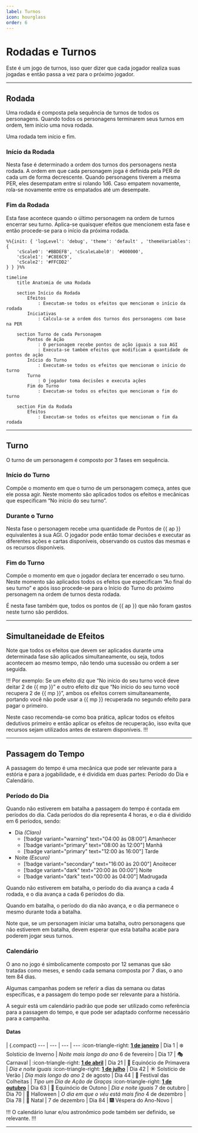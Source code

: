 ```yaml
---
label: Turnos
icon: hourglass
order: 6
---
```


# Rodadas e Turnos
Este é um jogo de turnos, isso quer dizer que cada jogador realiza suas jogadas e então passa a vez para o próximo jogador.

---

## Rodada
Uma rodada é composta pela sequência de turnos de todos os personagens. Quando todos os personagens terminarem seus turnos em ordem, tem início uma nova rodada.

Uma rodada tem início e fim.

### Início da Rodada

Nesta fase é determinado a ordem dos turnos dos personagens nesta rodada.
A ordem em que cada personagem joga é definida pela PER de cada um de forma decrescente. Quando personagens tiverem a mesma PER, eles desempatam entre si rolando 1d6. Caso empatem novamente, rola-se novamente entre os empatados até um desempate.

### Fim da Rodada
Esta fase acontece quando o último personagem na ordem de turnos encerrar seu turno. Aplica-se quaisquer efeitos que mencionem esta fase e então procede-se para o início da próxima rodada.

```mermaid
%%{init: { 'logLevel': 'debug', 'theme': 'default' , 'themeVariables': {
    'cScale0': '#BBDEFB', 'cScaleLabel0': '#000000',
    'cScale1': '#C8E6C9',
    'cScale2': '#FFCDD2'
} } }%%

timeline
    title Anatomia de uma Rodada

    section Início da Rodada
        Efeitos
            : Executam-se todos os efeitos que mencionam o início da rodada
        Iniciativas
            : Calcula-se a ordem dos turnos dos personagens com base na PER

    section Turno de cada Personagem
        Pontos de Ação
            : O personagem recebe pontos de ação iguais a sua AGI
            : Executa-se também efeitos que modificam a quantidade de pontos de ação
        Início do Turno
            : Executam-se todos os efeitos que mencionam o início do turno
        Turno
            : O jogador toma decisões e executa ações
        Fim do Turno
            : Executam-se todos os efeitos que mencionam o fim do turno

    section Fim da Rodada
        Efeitos
            : Executam-se todos os efeitos que mencionam o fim da rodada
```

---

## Turno
O turno de um personagem é composto por 3 fases em sequência.

### Início do Turno
Compõe o momento em que o turno de um personagem começa, antes que ele possa agir. Neste momento são aplicados todos os efeitos e mecânicas que especificam “No início do seu turno”.

### Durante o Turno
Nesta fase o personagem recebe uma quantidade de Pontos de {{ ap }} equivalentes à sua AGI.
O jogador pode então tomar decisões e executar as diferentes ações e cartas disponíveis, observando os custos das mesmas e os recursos disponíveis.

### Fim do Turno
Compõe o momento em que o jogador declara ter encerrado o seu turno. Neste momento são aplicados todos os efeitos que especificam “Ao final do seu turno” e após isso procede-se para o Início do Turno do próximo personagem na ordem de turnos desta rodada.

É nesta fase também que, todos os pontos de {{ ap }} que não foram gastos neste turno são perdidos.

---

## Simultaneidade de Efeitos
Note que todos os efeitos que devem ser aplicados durante uma determinada fase são aplicados simultaneamente, ou seja, todos acontecem ao mesmo tempo, não tendo uma sucessão ou ordem a ser seguida.

!!!
Por exemplo: Se um efeito diz que “No início do seu turno você deve deitar 2 de {{ mp }}” e outro efeito diz que “No início do seu turno você recupera 2 de {{ mp }}”, ambos os efeitos correm simultaneamente, portando você não pode usar a {{ mp }} recuperada no segundo efeito para pagar o primeiro.

Neste caso recomenda-se como boa prática, aplicar todos os efeitos dedutivos primeiro e então aplicar os efeitos de recuperação, isso evita que recursos sejam utilizados antes de estarem disponíveis.
!!!

---

## Passagem do Tempo

A passagem do tempo é uma mecânica que pode ser relevante para a estória e para a jogabilidade, e é dividida em duas partes: Período do Dia e Calendário.

### Período do Dia

Quando não estiverem em batalha a passagem do tempo é contada em períodos do dia. Cada períodos do dia representa 4 horas, e o dia é dividido em 6 períodos, sendo:

* Dia _(Claro)_
    * [!badge variant="warning"   text="04:00 às 08:00"] Amanhecer
    * [!badge variant="primary"   text="08:00 às 12:00"] Manhã
    * [!badge variant="primary"   text="12:00 às 16:00"] Tarde
* Noite _(Escuro)_
    * [!badge variant="secondary" text="16:00 às 20:00"] Anoitecer
    * [!badge variant="dark"      text="20:00 às 00:00"] Noite
    * [!badge variant="dark"      text="00:00 às 04:00"] Madrugada

Quando não estiverem em batalha, o período do dia avança a cada 4 rodada, e o dia avança a cada 6 períodos do dia.

Quando em batalha, o período do dia não avança, e o dia permanece o mesmo durante toda a batalha.

Note que, se um personagem iniciar uma batalha, outro personagens que não estiverem em batalha, devem esperar que esta batalha acabe para poderem jogar seus turnos.


### Calendário

O ano no jogo é simbolicamente composto por 12 semanas que são tratadas como meses, e sendo cada semana composta por 7 dias, o ano tem 84 dias.

Algumas campanhas podem se referir a dias da semana ou datas específicas, e a passagem do tempo pode ser relevante para a história.

A seguir está um calendário padrão que pode ser utilizado como referência para a passagem do tempo, e que pode ser adaptado conforme necessário para a campanha.

#### Datas

| {.compact}
--- | --- | --- | ---
:icon-triangle-right: <u>**1 de janeiro**</u> | Dia 1  | ❄️ Solstício de Inverno   | _Noite mais longa do ano_
                      6 de fevereiro          | Dia 17 | 🎭 Carnaval               |
:icon-triangle-right: <u>**1 de abril**</u>   | Dia 21 | 🌱 Equinócio de Primavera | _Dia e noite iguais_
:icon-triangle-right: <u>**1 de julho**</u>   | Dia 42 | ☀️ Solstício de Verão     | _Dia mais longo do ano_
                      2 de agosto             | Dia 44 | 🌾 Festival das Colheitas | _Tipo um Dia de Ação de Graças_
:icon-triangle-right: <u>**1 de outubro**</u> | Dia 63 | 🍂 Equinócio de Outono    | _Dia e noite iguais_
                      7 de outubro            | Dia 70 | 🎃 Halloween              | _O dia em que o véu está mais fino_
                      4 de dezembro           | Dia 78 | 🎄 Natal                  |
                      7 de dezembro           | Dia 84 | 🎆 Véspera do Ano-Novo    |

!!!
O calendário lunar e/ou astronômico pode também ser definido, se relevante.
!!!

---
